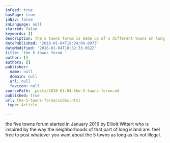 ```yaml
---
inFeed: true
hasPage: true
inNav: false
inLanguage: null
starred: false
keywords: []
description: the 5 towns forum is made up of 5 different towns on long island the names of them are Hewlett Woodmere Cedarhurst Lawerence and Inwood
datePublished: '2016-01-04T19:24:04.097Z'
dateModified: '2016-01-04T18:32:33.062Z'
title: 'the 5 towns forum '
author: []
authors: []
publisher:
  name: null
  domain: null
  url: null
  favicon: null
sourcePath: _posts/2016-01-04-the-5-towns-forum.md
published: true
url: the-5-towns-forum/index.html
_type: Article

---
```

the five towns forum started in January 2016 by Elliott Wittert who is inspired by the way the neighborhoods of that part of long island are. feel free to post whatever you want about the 5 towns as long as its not illegal.